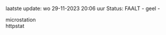 laatste update: 
wo 29-11-2023 20:06   uur 
Status: FAALT - geel - 
<div class="service Y">microstation</div><div class="service Y">httpstat</div>